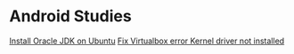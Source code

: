 # Android Studies

[Install Oracle JDK on Ubuntu](/helps/install_oracle_jdk_ubuntu.md)
[Fix Virtualbox error Kernel driver not installed](/virtual_box_error_genymotion.md)
